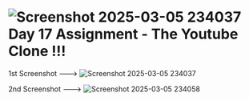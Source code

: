 ![Screenshot 2025-03-05 234037](https://github.com/user-attachments/assets/31a9e29c-d430-42b6-92f5-140b277061ae)Day 17 Assignment - The Youtube Clone !!!
=========================================
1st Screenshot --->
![Screenshot 2025-03-05 234037](https://github.com/user-attachments/assets/aeb29bf2-29f0-4d32-9a61-42837d749ea6)

2nd Screenshot --->
![Screenshot 2025-03-05 234058](https://github.com/user-attachments/assets/48ba795b-4a94-47c1-84da-5b0721b57da6)
